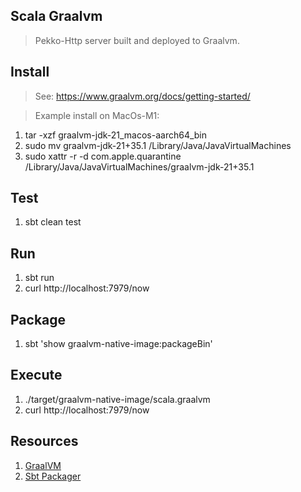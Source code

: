 Scala Graalvm
-------------
>Pekko-Http server built and deployed to Graalvm.

Install
-------
>See: https://www.graalvm.org/docs/getting-started/

>Example install on MacOs-M1:
1. tar -xzf graalvm-jdk-21_macos-aarch64_bin
2. sudo mv graalvm-jdk-21+35.1 /Library/Java/JavaVirtualMachines
3. sudo xattr -r -d com.apple.quarantine /Library/Java/JavaVirtualMachines/graalvm-jdk-21+35.1

Test
----
1. sbt clean test

Run
---
1. sbt run
2. curl http://localhost:7979/now

Package
-------
1. sbt 'show graalvm-native-image:packageBin'

Execute
-------
1. ./target/graalvm-native-image/scala.graalvm
2. curl http://localhost:7979/now

Resources
---------
1. [GraalVM](https://www.graalvm.org/docs/introduction/)
2. [Sbt Packager](https://www.scala-sbt.org/sbt-native-packager/formats/graalvm-native-image.html)